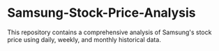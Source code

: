 # Samsung-Stock-Price-Analysis
This repository contains a comprehensive analysis of Samsung's stock price using daily, weekly, and monthly historical data.
